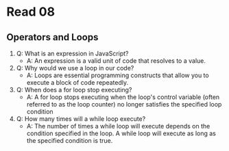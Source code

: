 # Read 08

## Operators and Loops

1. Q: What is an expression in JavaScript?
   - A: An expression is a valid unit of code that resolves to a value.
2. Q: Why would we use a loop in our code?
   - A: Loops are essential programming constructs that allow you to execute a block of code repeatedly.
3. Q: When does a for loop stop executing?
   - A: A for loop stops executing when the loop's control variable (often referred to as the loop counter) no longer satisfies the specified loop condition
4. Q: How many times will a while loop execute?
   - A: The number of times a while loop will execute depends on the condition specified in the loop. A while loop will execute as long as the specified condition is true. 
